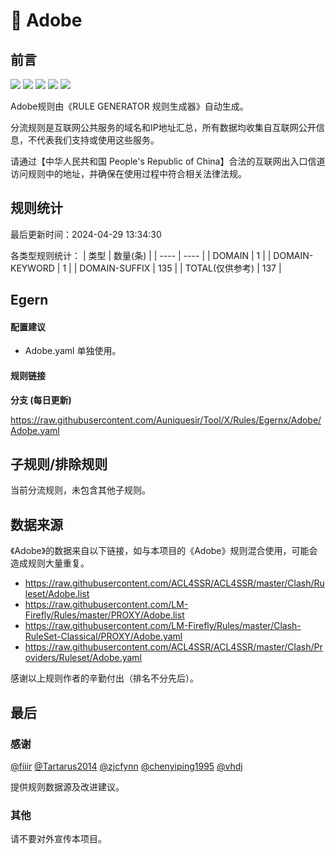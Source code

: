 # 🧸 Adobe

## 前言

![](https://shields.io/badge/-移除重复规则-ff69b4) ![](https://shields.io/badge/-DOMAIN与DOMAIN--SUFFIX合并-green) ![](https://shields.io/badge/-DOMAIN--SUFFIX间合并-critical) ![](https://shields.io/badge/-DOMAIN--SUFFIX与DOMAIN--KEYWORD合并-blue) ![](https://shields.io/badge/-IP--CIDR(6)合并-blueviolet) 

Adobe规则由《RULE GENERATOR 规则生成器》自动生成。

分流规则是互联网公共服务的域名和IP地址汇总，所有数据均收集自互联网公开信息，不代表我们支持或使用这些服务。

请通过【中华人民共和国 People's Republic of China】合法的互联网出入口信道访问规则中的地址，并确保在使用过程中符合相关法律法规。

## 规则统计

最后更新时间：2024-04-29 13:34:30

各类型规则统计：
| 类型 | 数量(条)  | 
| ---- | ----  |
| DOMAIN | 1  | 
| DOMAIN-KEYWORD | 1  | 
| DOMAIN-SUFFIX | 135  | 
| TOTAL(仅供参考) | 137  | 


## Egern 

#### 配置建议
- Adobe.yaml 单独使用。

#### 规则链接
**分支 (每日更新)**

https://raw.githubusercontent.com/Auniquesir/Tool/X/Rules/Egernx/Adobe/Adobe.yaml











## 子规则/排除规则


当前分流规则，未包含其他子规则。

## 数据来源

《Adobe》的数据来自以下链接，如与本项目的《Adobe》规则混合使用，可能会造成规则大量重复。

- https://raw.githubusercontent.com/ACL4SSR/ACL4SSR/master/Clash/Ruleset/Adobe.list
- https://raw.githubusercontent.com/LM-Firefly/Rules/master/PROXY/Adobe.list
- https://raw.githubusercontent.com/LM-Firefly/Rules/master/Clash-RuleSet-Classical/PROXY/Adobe.yaml
- https://raw.githubusercontent.com/ACL4SSR/ACL4SSR/master/Clash/Providers/Ruleset/Adobe.yaml


感谢以上规则作者的辛勤付出（排名不分先后）。

## 最后

### 感谢

[@fiiir](https://github.com/fiiir) [@Tartarus2014](https://github.com/Tartarus2014) [@zjcfynn](https://github.com/zjcfynn) [@chenyiping1995](https://github.com/chenyiping1995) [@vhdj](https://github.com/vhdj)

提供规则数据源及改进建议。

### 其他

请不要对外宣传本项目。
